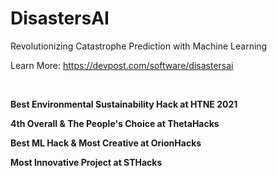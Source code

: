 # DisastersAI

Revolutionizing Catastrophe Prediction with Machine Learning

Learn More: https://devpost.com/software/disastersai

<br/>

<b>Best Environmental Sustainability Hack at HTNE 2021

4th Overall & The People's Choice at ThetaHacks

Best ML Hack & Most Creative at OrionHacks

Most Innovative Project at STHacks
</b>
